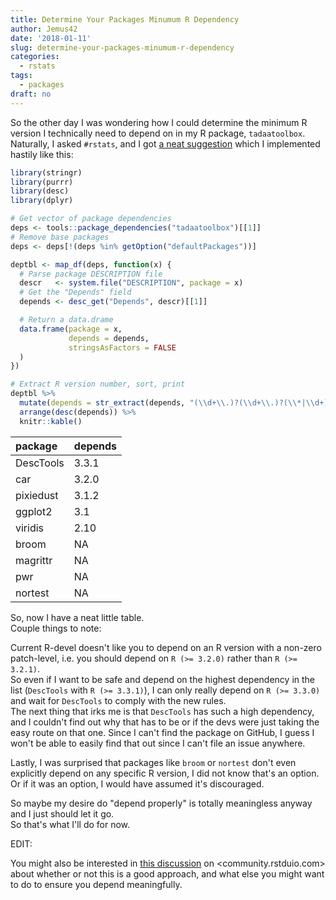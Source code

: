 ```yaml
---
title: Determine Your Packages Minumum R Dependency
author: Jemus42
date: '2018-01-11'
slug: determine-your-packages-minumum-r-dependency
categories:
  - rstats
tags:
  - packages
draft: no
---
```


So the other day I was wondering how I could determine the minimum R version I technically need to depend on in my R package, `tadaatoolbox`. Naturally, I asked `#rstats`, and I got [a neat suggestion](https://twitter.com/kevin_ushey/status/951132312002899968) which I implemented hastily like this:

```r
library(stringr)
library(purrr)
library(desc)
library(dplyr)

# Get vector of package dependencies
deps <- tools::package_dependencies("tadaatoolbox")[[1]]
# Remove base packages
deps <- deps[!(deps %in% getOption("defaultPackages"))]

deptbl <- map_df(deps, function(x) {
  # Parse package DESCRIPTION file
  descr   <- system.file("DESCRIPTION", package = x)
  # Get the "Depends" field
  depends <- desc_get("Depends", descr)[[1]]

  # Return a data.drame
  data.frame(package = x,
             depends = depends,
             stringsAsFactors = FALSE
  )
})

# Extract R version number, sort, print
deptbl %>%
  mutate(depends = str_extract(depends, "(\\d+\\.)?(\\d+\\.)?(\\*|\\d+)")) %>%
  arrange(desc(depends)) %>%
  knitr::kable()
```

|package   |depends |
|:---------|:-------|
|DescTools |3.3.1   |
|car       |3.2.0   |
|pixiedust |3.1.2   |
|ggplot2   |3.1     |
|viridis   |2.10    |
|broom     |NA      |
|magrittr  |NA      |
|pwr       |NA      |
|nortest   |NA      |


So, now I have a neat little table.  
Couple things to note:

Current R-devel doesn't like you to depend on an R version with a non-zero patch-level, i.e. you should depend on `R (>= 3.2.0)` rather than `R (>= 3.2.1)`.  
So even if I want to be safe and depend on the highest dependency in the list (`DescTools` with `R (>= 3.3.1)`), I can only really depend on `R (>= 3.3.0)` and wait for `DescTools` to comply with the new rules.  
The next thing that irks me is that `DescTools` has such a high dependency, and I couldn't find out why that has to be or if the devs were just taking the easy route on that one. Since I can't find the package on GitHub, I guess I won't be able to easily find that out since I can't file an issue anywhere.  

Lastly, I was surprised that packages like `broom` or `nortest` don't even explicitly depend on any specific R version, I did not know that's an option. Or if it was an option, I would have assumed it's discouraged.

So maybe my desire do "depend properly" is totally meaningless anyway and I just should let it go.  
So that's what I'll do for now.

EDIT: 

You might also be interested in [this discussion](https://community.rstudio.com/t/determining-which-version-of-r-to-depend-on/4396/13) on <community.rstduio.com> about whether or not this is a good approach, and what else you might want to do to ensure you depend meaningfully.
